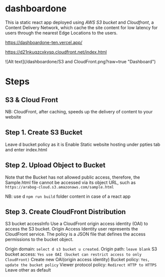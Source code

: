 # dashboardone
This ia static react app deployed using *AWS S3 bucket* and *Cloudfront*, 
a Content Delivery Network, which cache the site content for low latency for users through the nearest Edge Locations to the users.

https://dashboardone-ten.vercel.app/

https://d21nkuqzcxkysp.cloudfront.net/index.html

![Alt text](/dashboardone/S3 and CloudFront.png?raw=true "Dashboard")

# Steps
## S3 & Cloud Front
NB: CloudFront, after caching, speeds up the delivery of content to your website

## Step 1. Create S3 Bucket
Leave d bucket policy as it is
Enable Static website hosting under ppties tab and enter index.html

## Step 2. Upload Object to Bucket
Note that the Bucket has not allowed public access, therefore, the Sample.html 
file cannot be accessed via its object URL, such as 
`https://arabog-cloud.s3.amazonaws.com/sample.html`

NB: use d `npm run build` folder content in case of a react app  

## Step 3. Create CloudFront Distribution
S3 bucket accessInfo
Use a CloudFront origin access identity (OAI) to access the S3 bucket.
Origin Access Identity user represents the CloudFront service. The policy 
is a JSON file that defines the access permissions to the bucket object.

Origin domain: `select d s3 bucket u created`.
Origin path: `leave blank`
S3 bucket access: `Yes use OAI (bucket can restrict access to only CloudFront)`
Create new OAI(origin access identity)
Bucket policy: `Yes, update the bucket policy`
Viewer protocol policy: `Redirect HTTP to HTTPS`
Leave other as default



